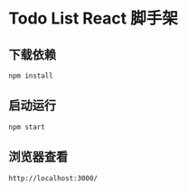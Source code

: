 # Todo List React 脚手架

## 下载依赖

```
npm install
```

## 启动运行

```
npm start
```

## 浏览器查看

```
http://localhost:3000/
```